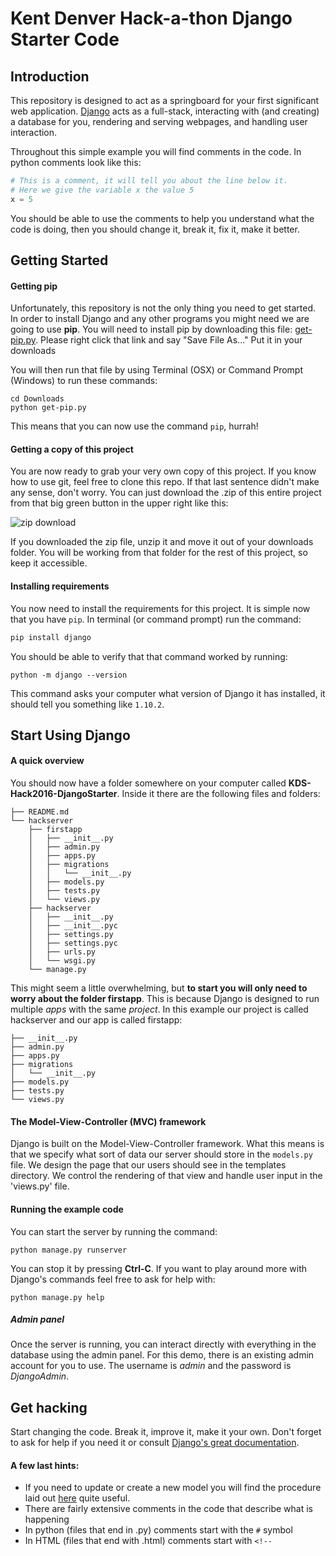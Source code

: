 # Kent Denver Hack-a-thon Django Starter Code

## Introduction

This repository is designed to act as a springboard for your first significant web application. [Django](https://www.djangoproject.com/) acts as a full-stack, interacting with (and creating) a database for you, rendering and serving webpages, and handling user interaction.

Throughout this simple example you will find comments in the code. In python comments look like this:
```python
# This is a comment, it will tell you about the line below it.
# Here we give the variable x the value 5
x = 5
```
You should be able to use the comments to help you understand what the code is doing, then you should change it, break it, fix it, make it better.

## Getting Started

#### Getting pip

Unfortunately, this repository is not the only thing you need to get started. In order to install Django and any other programs you might need we are going to use **pip**. You will need to install pip by downloading this file: [get-pip.py](https://bootstrap.pypa.io/get-pip.py). Please right click that link and say "Save File As..." Put it in your downloads

You will then run that file by using Terminal (OSX) or Command Prompt (Windows) to run these commands:

```
cd Downloads
python get-pip.py
```

This means that you can now use the command `pip`, hurrah!

#### Getting a copy of this project

You are now ready to grab your very own copy of this project. If you know how to use git, feel free to clone this repo. If that last sentence didn't make any sense, don't worry. You can just download the .zip of this entire project from that big green button in the upper right like this:

![zip download](https://github.com/MrClement/KDS-Hack2016-DjangoStarter/raw/master/resources/clone.png "How to download a zip archive")

If you downloaded the zip file, unzip it and move it out of your downloads folder. You will be working from that folder for the rest of this project, so keep it accessible.

#### Installing requirements

You now need to install the requirements for this project. It is simple now that you have `pip`. In terminal (or command prompt) run the command:
```bash
pip install django
```

You should be able to verify that that command worked by running:
```
python -m django --version
```

This command asks your computer what version of Django it has installed, it should tell you something like `1.10.2`.

## Start Using Django

#### A quick overview

You should now have a folder somewhere on your computer called **KDS-Hack2016-DjangoStarter**. Inside it there are the following files and folders:

```
├── README.md
└── hackserver
    ├── firstapp
    │   ├── __init__.py
    │   ├── admin.py
    │   ├── apps.py
    │   ├── migrations
    │   │   └── __init__.py
    │   ├── models.py
    │   ├── tests.py
    │   └── views.py
    ├── hackserver
    │   ├── __init__.py
    │   ├── __init__.pyc
    │   ├── settings.py
    │   ├── settings.pyc
    │   ├── urls.py
    │   └── wsgi.py
    └── manage.py
```

This might seem a little overwhelming, but **to start you will only need to worry about the folder firstapp**. This is because Django is designed to run multiple *apps* with the same *project*. In this example our project is called hackserver and our app is called firstapp:

```
├── __init__.py
├── admin.py
├── apps.py
├── migrations
│   └── __init__.py
├── models.py
├── tests.py
└── views.py
```

#### The Model-View-Controller (MVC) framework

Django is built on the Model-View-Controller framework. What this means is that we specify what sort of data our server should store in the `models.py` file. We design the page that our users should see in the templates directory. We control the rendering of that view and handle user input in the 'views.py' file.

#### Running the example code

You can start the server by running the command:

```python manage.py runserver```

You can stop it by pressing **Ctrl-C**.
If you want to play around more with Django's commands feel free to ask for help with:

```python manage.py help```

##### Admin panel

Once the server is running, you can interact directly with everything in the database using the admin panel. For this demo, there is an existing admin account for you to use. The username is *admin* and the password is *DjangoAdmin*.

## Get hacking

Start changing the code. Break it, improve it, make it your own. Don't forget to ask for help if you need it or consult [Django's great documentation](https://docs.djangoproject.com/en/1.10/).

#### A few last hints:

- If you need to update or create a new model you will find the procedure laid out [here](https://docs.djangoproject.com/en/1.10/intro/tutorial02/) quite useful.
- There are fairly extensive comments in the code that describe what is happening
 - In python (files that end in .py) comments start with the `#` symbol
 - In HTML  (files that end with .html) comments start with `<!--`
